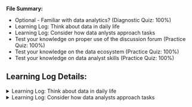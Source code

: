 **File Summary:**
- Optional - Familiar with data analytics? (Diagnostic Quiz: 100%)
- Learning Log: Think about data in daily life
- Learning Log: Consider how data anlysts approach tasks
- Test your knowledge on proper use of the discussion forum (Practice Quiz: 100%)
- Test your knowledge on the data ecosystem (Practice Quiz: 100%)
- Test your knowledge on data analyst skills (Practice Quiz: 100%)


## Learning Log Details:

<details>
<summary>Learning Log: Think about data in daily life</summary>
<h6 align="left">
  
**Overview**

By now, you've started to discover how powerful data can be. Throughout this course, you’ll be asked to make entries in a learning log. Your log will be a personal space where you can keep track of your thinking and reflections about the experiences you will have collecting and analyzing data. Reflections may include what you liked, what you would change, and questions that were raised. By the time you complete the entry for this activity, you will have a stronger understanding of data analytics. 

**Everyday data**

Before you write an entry in your learning log, think about where and how you use data to make decisions. You will create a list of at least five questions that you might use data to answer. Here are a few examples to inspire you:

- What’s the best time to go to the gym?
- How does the length of your commute to work vary by day of the week?
- How many cups of coffee do you drink each day?
- What flavor of ice cream do customers buy?
- How many hours of sleep do you get each day? 

Then, you will select one of the five questions from your list to explore further and write down the types of data you might collect in order to make a decision. That’s data analysis in action!

Link to learning log template: [Think about data in daily life](https://github.com/ntaylor0000/google_data_analytics/1%20-%20Foundations:%20Data,%20Data,%20Everywhere/Example-Learning-Log_-Think-about-data-in-daily-life.pdf) 

**Reflection**

After you consider how you use data analysis in your own life, take a moment to reflect on what you discovered. Reflections may include what you liked, what you would change, and questions that were raised. In your new learning log entry, you will write 2-3 sentences (40-60 words) in response to each question below:

- What are some considerations or preferences you want to keep in mind when making a decision?
- What kind of information or data do you have access to that will influence your decision?
- Are there any other things you might want to track associated with this decision?

When you’ve finished your entry in the learning log template, make sure to save the document so your response is somewhere accessible. This will help you continue applying data analysis to your everyday life. You will also be able to track your progress and growth as a data analyst.

**Example**
</h6>
</details>

<details>
<summary>Learning Log: Consider how data analysts approach tasks</summary>
<h6 align="left">
  
**Overview**

Earlier you learned about how data analysts at one organization used data to improve employee retention. Now, you’ll complete an entry in your learning log to track your thinking and reflections about those data analysts' process and how they approached this problem. By the time you complete this activity, you will have a stronger understanding of how the six phases of the data analysis process can be used to break down tasks and tackle big questions. This will help you apply these steps to future analysis tasks and start tackling big questions yourself.

**Review the six phases of data analysis**

Before you write your entry in your learning log, reflect on 
the case study 
from earlier. The data analysts wanted to use data to improve employee retention. In order to do that, they had to break this larger project into manageable tasks. The analysts organized those tasks and activities around the six phases of the data analysis process: 

1. Ask
2. Prepare
3. Process
4. Analyze
5. Share
6. Act

The analysts **asked** questions to define both the issue to be solved and what would equal a successful result. 

Next, they **prepared** by building a timeline and collecting data with employee surveys that were designed to be inclusive.

They **processed** the data by cleaning it to make sure it was complete, correct, relevant, and free of errors and outliers. 

They **analyzed** the clean employee survey data. Then the analysts **shared** their findings and recommendations with team leaders. Afterward, leadership **acted** on the results and focused on improving key areas. 


**Access your learning log**
To use the template for this course item, click the link below and select “Use Template.” 

Link to learning log template: Consider how data analysts approach tasks


**Reflection**

In your learning log template, write 2-3 sentences (40-60 words) reflecting on what you’ve learned from the case study by answering each of the questions below:

Did the details of the case study help to change the way you think about data analysis? Why or why not?

Did you find anything surprising about the way the data analysts approached their task?

What else would you like to learn about data analysis?

When you’ve finished your entry in the learning log template, make sure to save the document so your response is somewhere accessible. This will help you continue applying data analysis to your everyday life. You will also be able to track your progress and growth as a data analyst. 
</h6>
</details>
